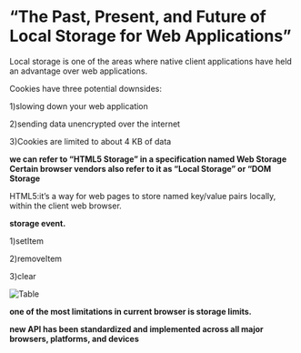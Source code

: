 # “The Past, Present, and Future of Local Storage for Web Applications”

Local storage is one of the areas where native client applications have held an advantage over web applications.

Cookies have three potential downsides:

1)slowing down your web application

2)sending data unencrypted over the internet 

3)Cookies are limited to about 4 KB of data

**we can refer to  “HTML5 Storage” in a specification named Web Storage**
 **Certain browser vendors also refer to it as “Local Storage” or “DOM Storage**

 HTML5:it’s a way for web pages to store named key/value pairs locally, within the client web browser.

 **storage event.**

 1)setItem

 2)removeItem

 3)clear

![Table](https://image.slidesharecdn.com/html5localstorage-140511235722-phpapp01/95/html5-local-storage-12-638.jpg?cb=1399852926)


**one of the most limitations in current browser is  storage limits.**

**new API has been standardized and implemented across all major browsers, platforms, and devices**